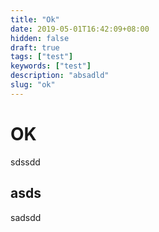 ```yaml
---
title: "Ok"
date: 2019-05-01T16:42:09+08:00
hidden: false
draft: true
tags: ["test"]
keywords: ["test"]
description: "absadld"
slug: "ok"
---
```

# OK
sdssdd
## asds
sadsdd